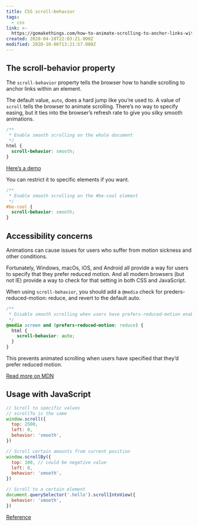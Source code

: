 ```yaml
---
title: CSS scroll-behavior
tags:
  - css
link: >-
  https://gomakethings.com/how-to-animate-scrolling-to-anchor-links-with-one-line-of-css/
created: 2020-04-28T22:03:21.000Z
modified: 2020-10-06T13:21:57.000Z
---
```


## The scroll-behavior property

The `scroll-behavior` property tells the browser how to handle scrolling to anchor links within an element.

The default value, `auto`, does a hard jump like you’re used to. A value of `scroll` tells the browser to animate scrolling. There’s no way to specify easing, but it ties into the browser’s refresh rate to give you silky smooth animations.

```css
/**
 * Enable smooth scrolling on the whole document
 */
html {
  scroll-behavior: smooth;
}
```

[Here’s a demo](https://codepen.io/cferdinandi/pen/MWwvPJZ)

You can restrict it to specific elements if you want.

```css
/**
 * Enable smooth scrolling on the #be-cool element
 */
#be-cool {
  scroll-behavior: smooth;
}
```

## Accessibility concerns

Animations can cause issues for users who suffer from motion sickness and other conditions.

Fortunately, Windows, macOs, iOS, and Android all provide a way for users to specify that they prefer reduced motion. And all modern browsers (but not IE) provide a way to check for that setting in both CSS and JavaScript.

When using `scroll-behavior`, you should add a `@media` check for preders-reduced-motion: reduce, and revert to the default auto.

```css
/**
 * Disable smooth scrolling when users have prefers-reduced-motion enabled
 */
@media screen and (prefers-reduced-motion: reduce) {
  html {
    scroll-behavior: auto;
  }
}
```

This prevents animated scrolling when users have specified that they’d prefer reduced motion.

[Read more on MDN](http://developer.mozilla.org/en-US/docs/Web/CSS/scroll-behavior)

## Usage with JavaScript

```js
// Scroll to specific values
// scrollTo is the same
window.scroll({
  top: 2500,
  left: 0,
  behavior: 'smooth',
})

// Scroll certain amounts from current position
window.scrollBy({
  top: 100, // could be negative value
  left: 0,
  behavior: 'smooth',
})

// Scroll to a certain element
document.querySelector('.hello').scrollIntoView({
  behavior: 'smooth',
})
```

[Reference](https://css-tricks.com/snippets/jquery/smooth-scrolling/)

